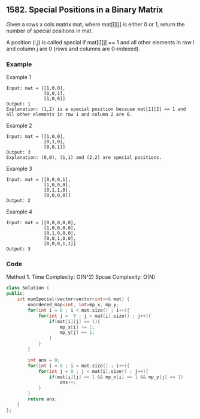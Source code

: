 ## 1582. Special Positions in a Binary Matrix

Given a rows x cols matrix mat, where mat[i][j] is either 0 or 1, return the number of special positions in mat.

A position (i,j) is called special if mat[i][j] == 1 and all other elements in row i and column j are 0 (rows and columns are 0-indexed).

### Example
Example 1
```
Input: mat = [[1,0,0],
              [0,0,1],
              [1,0,0]]
Output: 1
Explanation: (1,2) is a special position because mat[1][2] == 1 and all other elements in row 1 and column 2 are 0.
```

Example 2
```
Input: mat = [[1,0,0],
              [0,1,0],
              [0,0,1]]
Output: 3
Explanation: (0,0), (1,1) and (2,2) are special positions. 
```

Example 3
```
Input: mat = [[0,0,0,1],
              [1,0,0,0],
              [0,1,1,0],
              [0,0,0,0]]
Output: 2
```

Example 4
```
Input: mat = [[0,0,0,0,0],
              [1,0,0,0,0],
              [0,1,0,0,0],
              [0,0,1,0,0],
              [0,0,0,1,1]]
Output: 3
```

### Code
Method 1.
Time Complexity: O(N^2)
Spcae Complexity: O(N)


```c++
class Solution {
public:
    int numSpecial(vector<vector<int>>& mat) {
        unordered_map<int, int>mp_x, mp_y;
        for(int i = 0 ; i < mat.size() ; i++){
            for(int j =  0 ; j < mat[i].size() ; j++){
                if(mat[i][j] == 1){
                    mp_x[i] += 1;
                    mp_y[j] += 1;
                }
            }
        }

        int ans = 0;
        for(int i = 0 ; i < mat.size() ; i++){
            for(int j = 0 ; j < mat[i].size() ; j++){
                if(mat[i][j] == 1 && mp_x[i] == 1 && mp_y[j] == 1)
                    ans++;
            }
        }
        return ans;
    }
};
```
